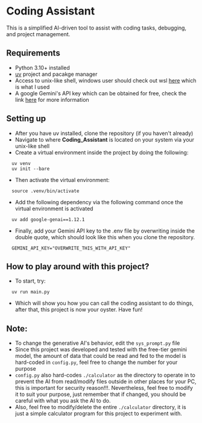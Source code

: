 # Coding Assistant

This is a simplified AI-driven tool to assist with coding tasks, debugging, and project management.

## Requirements
- Python 3.10+ installed
- [uv](https://github.com/astral-sh/uv) project and pacakge manager
- Access to unix-like shell, windows user should check out wsl [here](https://learn.microsoft.com/en-us/windows/wsl/install) which is what I used
- A google Gemini's API key which can be obtained for free, check the link [here](https://aistudio.google.com/welcome) for more information

## Setting up
- After you have uv installed, clone the repository (if you haven't already)
- Navigate to where **Coding_Assistant** is located on your system via your unix-like shell
- Create a virtual environment inside the project by doing the following:
```
  uv venv
  uv init --bare
```
- Then activate the virtual environment:
```
  source .venv/bin/activate
```
- Add the following dependency via the following command once the virtual environment is activated
```
  uv add google-genai==1.12.1
```
- Finally, add your Gemini API key to the .env file by overwriting inside the double quote, which should look like this when you clone the repository.
```
  GEMINI_API_KEY="OVERWRITE_THIS_WITH_API_KEY"
```
## How to play around with this project?
-  To start, try:
```
  uv run main.py
```
- Which will show you how you can call the coding assistant to do things, after that, this project is now your oyster. Have fun!

## Note:
- To change the generative AI's behavior, edit the `sys_prompt.py` file
- Since this project was developed and tested with the free-tier gemini model, the amount of data that could be read and fed to the model is hard-coded in `config.py`, feel free to change the number for your purpose
- `config.py` also hard-codes `./calculator` as the directory to operate in to prevent the AI from read/modify files outside in other places for your PC, this is important for security reason!!!. Nevertheless, feel free to modify it to suit your purpose, just remember that if changed, you should be careful with what you ask the AI to do.
- Also, feel free to modify/delete the entire `./calculator` directory, it is just a simple calculator program for this project to experiment with.